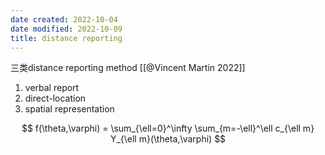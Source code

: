 ```yaml
---
date created: 2022-10-04
date modified: 2022-10-09
title: distance reporting
---
```


三类distance reporting method [[@Vincent Martin  2022]]

1. verbal report
2. direct-location
3. spatial representation


$$
f(\theta,\varphi) = \sum_{\ell=0}^\infty \sum_{m=-\ell}^\ell c_{\ell m} Y_{\ell m}(\theta,\varphi)
$$